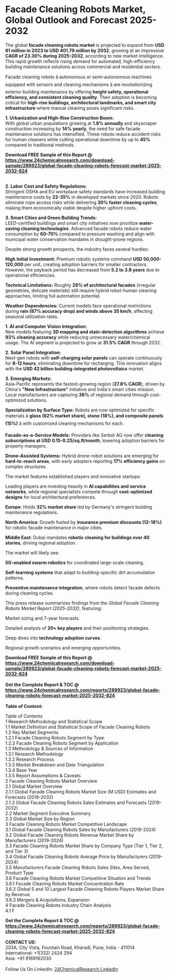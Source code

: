 <h1>Facade Cleaning Robots Market, Global Outlook and Forecast 2025-2032</h1><p>The global <strong>facade cleaning robots market</strong> is projected to expand from <strong>USD 61 million in 2023 to USD 401.79 million by 2032</strong>, growing at an impressive <strong>CAGR of 23.30% during 2025-2032</strong>, according to new market intelligence. This rapid growth reflects rising demand for automated, high-efficiency building maintenance solutions across commercial and residential sectors.</p><p>Facade cleaning robots â autonomous or semi-autonomous machines equipped with sensors and cleaning mechanisms â are revolutionizing exterior building maintenance by offering <strong>height safety, operational efficiency, and consistent cleaning quality</strong>. Their adoption is becoming critical for <strong>high-rise buildings, architectural landmarks, and smart city infrastructure</strong> where manual cleaning poses significant risks.</p><p><strong>1. Urbanization and High-Rise Construction Boom:</strong><br>
With global urban populations growing at <strong>1.8% annually</strong> and skyscraper construction increasing by <strong>14% yearly</strong>, the need for safe facade maintenance solutions has intensified. These robots reduce accident risks for human cleaners while cutting operational downtime by up to <strong>45%</strong> compared to traditional methods.</p><div><b>Download FREE Sample of this Report @ 
            <a href="https://www.24chemicalresearch.com/download-sample/289923/global-facade-cleaning-robots-forecast-market-2025-2032-824">
            https://www.24chemicalresearch.com/download-sample/289923/global-facade-cleaning-robots-forecast-market-2025-2032-824</a></b></div><br><p><strong>2. Labor Cost and Safety Regulations:</strong><br>
Stringent OSHA and EU workplace safety standards have increased building maintenance costs by <strong>22-35%</strong> in developed markets since 2020. Robots eliminate rope access risks while delivering <strong>30% faster cleaning cycles</strong>, making them economically viable despite higher upfront costs.</p><p><strong>3. Smart Cities and Green Building Trends:</strong><br>
LEED-certified buildings and smart city initiatives now prioritize <strong>water-saving cleaning technologies</strong>. Advanced facade robots reduce water consumption by <strong>60-70%</strong> compared to pressure washing and align with municipal water conservation mandates in drought-prone regions.</p><p>Despite strong growth prospects, the industry faces several hurdles:</p><p><strong>High Initial Investment:</strong> Premium robotic systems command <strong>USD 50,000-120,000</strong> per unit, creating adoption barriers for smaller contractors. However, the payback period has decreased from <strong>5.2 to 3.8 years</strong> due to operational efficiencies.</p><p><strong>Technical Limitations:</strong> Roughly <strong>28% of architectural facades</strong> (irregular geometries, delicate materials) still require hybrid robot-human cleaning approaches, limiting full automation potential.</p><p><strong>Weather Dependencies:</strong> Current models face operational restrictions during <strong>rain (87% accuracy drop) and winds above 35 km/h</strong>, affecting seasonal utilization rates.</p><p><strong>1. AI and Computer Vision Integration:</strong><br>
New models featuring <strong>3D mapping and stain-detection algorithms</strong> achieve <strong>93% cleaning accuracy</strong> while reducing unnecessary water/chemical usage. The AI segment is projected to grow at <strong>31.5% CAGR</strong> through 2032.</p><p><strong>2. Solar Panel Integration:</strong><br>
Next-gen robots with <strong>self-charging solar panels</strong> can operate continuously for <strong>8-12 hours</strong>, eliminating downtime for recharging. This innovation aligns with the <strong>USD 42 billion building-integrated photovoltaics</strong> market.</p><p><strong>3. Emerging Markets:</strong><br>
Asia-Pacific represents the fastest-growing region (<strong>27.8% CAGR</strong>), driven by China's <strong>"New Infrastructure"</strong> initiative and India's smart cities mission. Local manufacturers are capturing <strong>38%</strong> of regional demand through cost-optimized solutions.</p><p><strong>Specialization by Surface Type:</strong> Robots are now optimized for specific materials â <strong>glass (62% market share), stone (18%), and composite panels (15%)</strong> â with customized cleaning mechanisms for each.</p><p><strong>Facade-as-a-Service Models:</strong> Providers like Serbot AG now offer <strong>cleaning subscriptions at USD 0.15-0.25/sq.ft/month</strong>, lowering adoption barriers for property managers.</p><p><strong>Drone-Assisted Systems:</strong> Hybrid drone-robot solutions are emerging for <strong>hard-to-reach areas</strong>, with early adopters reporting <strong>17% efficiency gains</strong> on complex structures.</p><p>The market features established players and innovative startups:</p><p>Leading players are investing heavily in <strong>AI capabilities and service networks</strong>, while regional specialists compete through <strong>cost-optimized designs</strong> for local architectural preferences.</p><p><strong>Europe</strong>: Holds <strong>32% market share</strong> led by Germany's stringent building maintenance regulations.</p><p><strong>North America</strong>: Growth fueled by <strong>insurance premium discounts (12-18%)</strong> for robotic facade maintenance in major cities.</p><p><strong>Middle East</strong>: Dubai mandates <strong>robotic cleaning for buildings over 40 stories</strong>, driving regional adoption.</p><p>The market will likely see:</p><p><strong>5G-enabled swarm robotics</strong> for coordinated large-scale cleaning.</p><p><strong>Self-learning systems</strong> that adapt to building-specific dirt accumulation patterns.</p><p><strong>Preventive maintenance integration</strong>, where robots detect facade defects during cleaning cycles.</p><p>This press release summarizes findings from the <em>Global Facade Cleaning Robots Market Report (2025-2032)</em>, featuring:</p><p>Market sizing and 7-year forecasts.</p><p>Detailed analysis of <strong>20+ key players</strong> and their positioning strategies.</p><p>Deep dives into <strong>technology adoption curves</strong>.</p><p>Regional growth scenarios and emerging opportunities.</p><div><b>Download FREE Sample of this Report @ 
            <a href="https://www.24chemicalresearch.com/download-sample/289923/global-facade-cleaning-robots-forecast-market-2025-2032-824">
            https://www.24chemicalresearch.com/download-sample/289923/global-facade-cleaning-robots-forecast-market-2025-2032-824</a></b></div><br><div><b>Get the Complete Report & TOC @ 
            <a href="https://www.24chemicalresearch.com/reports/289923/global-facade-cleaning-robots-forecast-market-2025-2032-824">
            https://www.24chemicalresearch.com/reports/289923/global-facade-cleaning-robots-forecast-market-2025-2032-824</a></b></div><br>
            <b>Table of Content:</b><p>Table of Contents<br />
1 Research Methodology and Statistical Scope<br />
1.1 Market Definition and Statistical Scope of Facade Cleaning Robots<br />
1.2 Key Market Segments<br />
1.2.1 Facade Cleaning Robots Segment by Type<br />
1.2.2 Facade Cleaning Robots Segment by Application<br />
1.3 Methodology & Sources of Information<br />
1.3.1 Research Methodology<br />
1.3.2 Research Process<br />
1.3.3 Market Breakdown and Data Triangulation<br />
1.3.4 Base Year<br />
1.3.5 Report Assumptions & Caveats<br />
2 Facade Cleaning Robots Market Overview<br />
2.1 Global Market Overview<br />
2.1.1 Global Facade Cleaning Robots Market Size (M USD) Estimates and Forecasts (2019-2032)<br />
2.1.2 Global Facade Cleaning Robots Sales Estimates and Forecasts (2019-2032)<br />
2.2 Market Segment Executive Summary<br />
2.3 Global Market Size by Region<br />
3 Facade Cleaning Robots Market Competitive Landscape<br />
3.1 Global Facade Cleaning Robots Sales by Manufacturers (2019-2024)<br />
3.2 Global Facade Cleaning Robots Revenue Market Share by Manufacturers (2019-2024)<br />
3.3 Facade Cleaning Robots Market Share by Company Type (Tier 1, Tier 2, and Tier 3)<br />
3.4 Global Facade Cleaning Robots Average Price by Manufacturers (2019-2024)<br />
3.5 Manufacturers Facade Cleaning Robots Sales Sites, Area Served, Product Type<br />
3.6 Facade Cleaning Robots Market Competitive Situation and Trends<br />
3.6.1 Facade Cleaning Robots Market Concentration Rate<br />
3.6.2 Global 5 and 10 Largest Facade Cleaning Robots Players Market Share by Revenue<br />
3.6.3 Mergers & Acquisitions, Expansion<br />
4 Facade Cleaning Robots Industry Chain Analysis<br />
4.1 F</p><div><b>Get the Complete Report & TOC @ 
            <a href="https://www.24chemicalresearch.com/reports/289923/global-facade-cleaning-robots-forecast-market-2025-2032-824">
            https://www.24chemicalresearch.com/reports/289923/global-facade-cleaning-robots-forecast-market-2025-2032-824</a></b></div><br><b>CONTACT US:</b><br>
            203A, City Vista, Fountain Road, Kharadi, Pune, India - 411014<br>
            International: +1(332) 2424 294<br>
            Asia: +91 9169162030 <br><br>
            Follow Us On LinkedIn: <a href="https://www.linkedin.com/company/24chemicalresearch/">24ChemicalResearch LinkedIn</a>